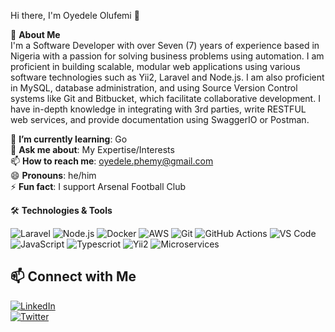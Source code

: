 Hi there, I'm Oyedele Olufemi 👋

🚀 **About Me**  
I'm a Software Developer with over Seven (7) years of experience based in Nigeria with a passion for solving business problems using automation. I am proficient in building scalable, modular web applications using various software technologies such as Yii2, Laravel and Node.js. I am also proficient in MySQL, database administration, and using Source Version Control systems like Git and Bitbucket, which facilitate collaborative development. I have in-depth knowledge in integrating with 3rd parties, write RESTFUL web services, and provide documentation using SwaggerIO or Postman.

🌱 **I’m currently learning**: Go  
💬 **Ask me about**: My Expertise/Interests  
📫 **How to reach me**: [oyedele.phemy@gmail.com](mailto:oyedele.phemy@gmail.com)  
😄 **Pronouns**: he/him  
⚡ **Fun fact**: I support Arsenal Football Club

🛠️ **Technologies & Tools**  

![Laravel](https://img.shields.io/badge/-Laravel-black?style=flat-square&logo=laravel)
![Node.js](https://img.shields.io/badge/-Node.js-black?style=flat-square&logo=node.js)
![Docker](https://img.shields.io/badge/-Docker-black?style=flat-square&logo=docker)
![AWS](https://img.shields.io/badge/-AWS-black?style=flat-square&logo=amazon-aws)
![Git](https://img.shields.io/badge/-Git-black?style=flat-square&logo=git)
![GitHub Actions](https://img.shields.io/badge/-GitHub%20Actions-black?style=flat-square&logo=github-actions)
![VS Code](https://img.shields.io/badge/-VS%20Code-black?style=flat-square&logo=visual-studio-code)
![JavaScript](https://img.shields.io/badge/-JavaScript-black?style=flat-square&logo=javascript)
![Typescriot](https://img.shields.io/badge/-JavaScript-black?style=flat-square&logo=typescript)
![Yii2](https://img.shields.io/badge/-Yii2-black?style=flat-square&logo=yii)
![Microservices](https://img.shields.io/badge/-Microservices-black?style=flat-square&logo=)

## 📫 Connect with Me  

[![LinkedIn](https://img.shields.io/badge/-LinkedIn-black?style=flat-square&logo=linkedin)](https://www.linkedin.com/in/oyedele-olufemi/)  
[![Twitter](https://img.shields.io/badge/-Twitter-black?style=flat-square&logo=twitter)](https://twitter.com/official_gbeng)
